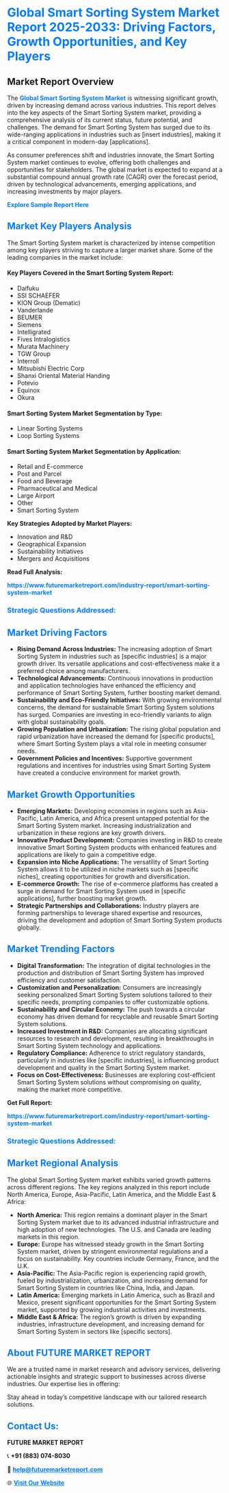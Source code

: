 <h1 style="color: #007BFF;">Global Smart Sorting System Market Report 2025-2033: Driving Factors, Growth Opportunities, and Key Players</h1>

<section id="overview">
<h2>Market Report Overview</h2>
<p>The <a href="https://www.futuremarketreport.com/industry-report/smart-sorting-system-market" style="color: #007BFF; text-decoration: none;"><strong>Global Smart Sorting System Market</strong></a> is witnessing significant growth, driven by increasing demand across various industries. This report delves into the key aspects of the Smart Sorting System market, providing a comprehensive analysis of its current status, future potential, and challenges. The demand for Smart Sorting System has surged due to its wide-ranging applications in industries such as [insert industries], making it a critical component in modern-day [applications].</p>
<p>As consumer preferences shift and industries innovate, the Smart Sorting System market continues to evolve, offering both challenges and opportunities for stakeholders. The global market is expected to expand at a substantial compound annual growth rate (CAGR) over the forecast period, driven by technological advancements, emerging applications, and increasing investments by major players.</p>
</section>

<section id="overview">
<p><a href="https://www.futuremarketreport.com/request-sample/reportId=120348" style="color: #007BFF; text-decoration: none;"><strong>Explore Sample Report Here</strong></a></p>
</section>

<section id="key-players">
<h2 style="color: #007BFF;">Market Key Players Analysis</h2>
<p>The Smart Sorting System market is characterized by intense competition among key players striving to capture a larger market share. Some of the leading companies in the market include:</p>
<h4>Key Players Covered in the Smart Sorting System Report:</h4>
<ul><li>Daifuku</li><li>SSI SCHAEFER</li><li>KION Group (Dematic)</li><li>Vanderlande</li><li>BEUMER</li><li>Siemens</li><li>Intelligrated</li><li>Fives Intralogistics</li><li>Murata Machinery</li><li>TGW Group</li><li>Interroll</li><li>Mitsubishi Electric Corp</li><li>Shanxi Oriental Material Handing</li><li>Potevio</li><li>Equinox</li><li>Okura</li></ul>
<h4>Smart Sorting System Market Segmentation by Type:</h4>
<ul><li>Linear Sorting Systems</li><li>Loop Sorting Systems</li></ul>

<h4>Smart Sorting System Market Segmentation by Application:</h4>
<ul><li>Retail and E-commerce</li><li>Post and Parcel</li><li>Food and Beverage</li><li>Pharmaceutical and Medical</li><li>Large Airport</li><li>Other</li><li>Smart Sorting System</li></ul>
<p><strong>Key Strategies Adopted by Market Players:</strong></p>
<ul>
<li>Innovation and R&D</li>
<li>Geographical Expansion</li>
<li>Sustainability Initiatives</li>
<li>Mergers and Acquisitions</li>
</ul>
</section>

<section>
<p><strong>Read Full Analysis: </strong></p><a href="https://www.futuremarketreport.com/industry-report/smart-sorting-system-market" style="color: #007BFF; text-decoration: none;"><strong>https://www.futuremarketreport.com/industry-report/smart-sorting-system-market</strong></a>
<h3 style="color: #007BFF;">Strategic Questions Addressed:</h3>
</section>

<section id="driving-factors">
<h2 style="color: #007BFF;">Market Driving Factors</h2>
<ul>
<li><strong>Rising Demand Across Industries:</strong> The increasing adoption of Smart Sorting System in industries such as [specific industries] is a major growth driver. Its versatile applications and cost-effectiveness make it a preferred choice among manufacturers.</li>
<li><strong>Technological Advancements:</strong> Continuous innovations in production and application technologies have enhanced the efficiency and performance of Smart Sorting System, further boosting market demand.</li>
<li><strong>Sustainability and Eco-Friendly Initiatives:</strong> With growing environmental concerns, the demand for sustainable Smart Sorting System solutions has surged. Companies are investing in eco-friendly variants to align with global sustainability goals.</li>
<li><strong>Growing Population and Urbanization:</strong> The rising global population and rapid urbanization have increased the demand for [specific products], where Smart Sorting System plays a vital role in meeting consumer needs.</li>
<li><strong>Government Policies and Incentives:</strong> Supportive government regulations and incentives for industries using Smart Sorting System have created a conducive environment for market growth.</li>
</ul>
</section>

<section id="growth-opportunities">
<h2 style="color: #007BFF;">Market Growth Opportunities</h2>
<ul>
<li><strong>Emerging Markets:</strong> Developing economies in regions such as Asia-Pacific, Latin America, and Africa present untapped potential for the Smart Sorting System market. Increasing industrialization and urbanization in these regions are key growth drivers.</li>
<li><strong>Innovative Product Development:</strong> Companies investing in R&D to create innovative Smart Sorting System products with enhanced features and applications are likely to gain a competitive edge.</li>
<li><strong>Expansion into Niche Applications:</strong> The versatility of Smart Sorting System allows it to be utilized in niche markets such as [specific niches], creating opportunities for growth and diversification.</li>
<li><strong>E-commerce Growth:</strong> The rise of e-commerce platforms has created a surge in demand for Smart Sorting System used in [specific applications], further boosting market growth.</li>
<li><strong>Strategic Partnerships and Collaborations:</strong> Industry players are forming partnerships to leverage shared expertise and resources, driving the development and adoption of Smart Sorting System products globally.</li>
</ul>
</section>

<section id="trending-factors">
<h2 style="color: #007BFF;">Market Trending Factors</h2>
<ul>
<li><strong>Digital Transformation:</strong> The integration of digital technologies in the production and distribution of Smart Sorting System has improved efficiency and customer satisfaction.</li>
<li><strong>Customization and Personalization:</strong> Consumers are increasingly seeking personalized Smart Sorting System solutions tailored to their specific needs, prompting companies to offer customizable options.</li>
<li><strong>Sustainability and Circular Economy:</strong> The push towards a circular economy has driven demand for recyclable and reusable Smart Sorting System solutions.</li>
<li><strong>Increased Investment in R&D:</strong> Companies are allocating significant resources to research and development, resulting in breakthroughs in Smart Sorting System technology and applications.</li>
<li><strong>Regulatory Compliance:</strong> Adherence to strict regulatory standards, particularly in industries like [specific industries], is influencing product development and quality in the Smart Sorting System market.</li>
<li><strong>Focus on Cost-Effectiveness:</strong> Businesses are exploring cost-efficient Smart Sorting System solutions without compromising on quality, making the market more competitive.</li>
</ul>
</section>

<section>
<p><strong>Get Full Report: </strong></p><a href="https://www.futuremarketreport.com/industry-report/smart-sorting-system-market" style="color: #007BFF; text-decoration: none;"><strong>https://www.futuremarketreport.com/industry-report/smart-sorting-system-market</strong></a>
<h3 style="color: #007BFF;">Strategic Questions Addressed:</h3>
</section>


<section id="regional-analysis">
<h2 style="color: #007BFF;">Market Regional Analysis</h2>
<p>The global Smart Sorting System market exhibits varied growth patterns across different regions. The key regions analyzed in this report include North America, Europe, Asia-Pacific, Latin America, and the Middle East & Africa:</p>
<ul>
<li><strong>North America:</strong> This region remains a dominant player in the Smart Sorting System market due to its advanced industrial infrastructure and high adoption of new technologies. The U.S. and Canada are leading markets in this region.</li>
<li><strong>Europe:</strong> Europe has witnessed steady growth in the Smart Sorting System market, driven by stringent environmental regulations and a focus on sustainability. Key countries include Germany, France, and the U.K.</li>
<li><strong>Asia-Pacific:</strong> The Asia-Pacific region is experiencing rapid growth, fueled by industrialization, urbanization, and increasing demand for Smart Sorting System in countries like China, India, and Japan.</li>
<li><strong>Latin America:</strong> Emerging markets in Latin America, such as Brazil and Mexico, present significant opportunities for the Smart Sorting System market, supported by growing industrial activities and investments.</li>
<li><strong>Middle East & Africa:</strong> The region’s growth is driven by expanding industries, infrastructure development, and increasing demand for Smart Sorting System in sectors like [specific sectors].</li>
</ul>
</section>

<footer>
<h2 style="color: #007BFF;">About FUTURE MARKET REPORT</h2>
<p>We are a trusted name in market research and advisory services, delivering actionable insights and strategic support to businesses across diverse industries. Our expertise lies in offering:</p>

<p>Stay ahead in today’s competitive landscape with our tailored research solutions.</p>

<h2 style="color: #007BFF;">Contact Us:</h2>
<p><strong>FUTURE MARKET REPORT</strong></p>
<p>📞 <strong>+91 (883) 074-8030</strong></p>
<p>📧 <strong><a href="mailto:help@futuremarketreport.com" style="color: #007BFF;">help@futuremarketreport.com</a></strong></p>
<p>🌐 <strong><a href="https://www.futuremarketreport.com/" style="color: #007BFF;">Visit Our Website</a></strong></p>
</footer>
